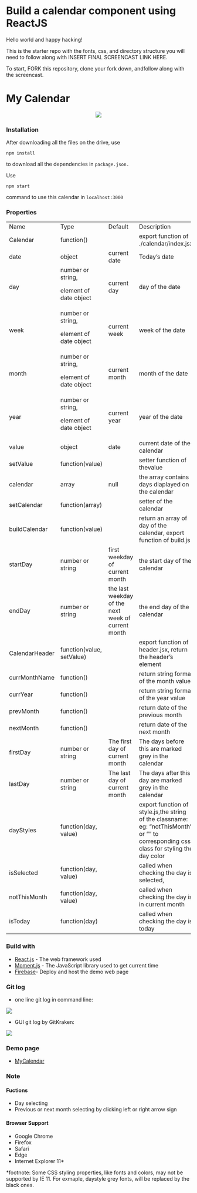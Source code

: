 # Build a calendar component using ReactJS

Hello world and happy hacking!

This is the starter repo with the fonts, css, and directory structure you will need to follow along with INSERT FINAL SCREENCAST LINK HERE.

To start, FORK this repository, clone your fork down, andfollow along with the screencast.
# My Calendar
<div align="center">
<img src="https://i.imgur.com/rPPfycf.png"/>
</div>

### Installation

After downloading all the files on the drive, use
```
npm install
``` 
to download all the dependencies in `package.json.`

Use 
```
npm start
``` 
command to use this calendar in `localhost:3000`


### Properties


<table>
  <tr>
   <td>Name
   </td>
   <td>Type
   </td>
   <td>Default
   </td>
   <td>Description
   </td>
  </tr>
  <tr>
   <td>Calendar
   </td>
   <td>function()
   </td>
   <td>
   </td>
   <td>export function of ./calendar/index.jsx
   </td>
  </tr>
  <tr>
   <td>date
   </td>
   <td>object
   </td>
   <td>current date
   </td>
   <td>Today’s date
   </td>
  </tr>
  <tr>
   <td>day
   </td>
   <td>number or string, 
<p>
element of date object
   </td>
   <td>current day
   </td>
   <td>day of the date
   </td>
  </tr>
  <tr>
   <td>week
   </td>
   <td>number or string, 
<p>
element of date object
   </td>
   <td>current week
   </td>
   <td>week of the date
   </td>
  </tr>
  <tr>
   <td>month
   </td>
   <td>number or string, 
<p>
element of date object
   </td>
   <td>current month
   </td>
   <td>month of the date
   </td>
  </tr>
  <tr>
   <td>year
   </td>
   <td>number or string, 
<p>
element of date object
   </td>
   <td>current year
   </td>
   <td>year of the date
   </td>
  </tr>
  <tr>
   <td>value
   </td>
   <td>object
   </td>
   <td>date
   </td>
   <td>current date of the calendar
   </td>
  </tr>
  <tr>
   <td>setValue
   </td>
   <td>function(value)
   </td>
   <td>
   </td>
   <td>setter function of thevalue
   </td>
  </tr>
  <tr>
   <td>calendar
   </td>
   <td>array
   </td>
   <td>null
   </td>
   <td>the array contains days diaplayed on the calendar
   </td>
  </tr>
  <tr>
   <td>setCalendar
   </td>
   <td>function(array)
   </td>
   <td>
   </td>
   <td>setter of the calendar
   </td>
  </tr>
  <tr>
   <td>buildCalendar
   </td>
   <td>function(value)
   </td>
   <td>
   </td>
   <td>return an array of day of the calendar, export function of build.js
   </td>
  </tr>
  <tr>
   <td>startDay
   </td>
   <td>number or string
   </td>
   <td>first weekday of current month
   </td>
   <td>the start day of the calendar 
   </td>
  </tr>
  <tr>
   <td>endDay
   </td>
   <td>number or string
   </td>
   <td>the last weekday of  the next week of current month
   </td>
   <td>the end day of the calendar 
   </td>
  </tr>
  <tr>
   <td>CalendarHeader
   </td>
   <td>function(value, setValue)
   </td>
   <td>
   </td>
   <td>export function of header.jsx, return the header’s element
   </td>
  </tr>
  <tr>
   <td>currMonthName
   </td>
   <td>function()
   </td>
   <td>
   </td>
   <td>return string format of the month value
   </td>
  </tr>
  <tr>
   <td>currYear
   </td>
   <td>function()
   </td>
   <td>
   </td>
   <td>return string format of the year value
   </td>
  </tr>
  <tr>
   <td>prevMonth
   </td>
   <td>function()
   </td>
   <td>
   </td>
   <td>return date of the previous month
   </td>
  </tr>
  <tr>
   <td>nextMonth
   </td>
   <td>function()
   </td>
   <td>
   </td>
   <td>return date of the next month
   </td>
  </tr>
  <tr>
   <td>firstDay
   </td>
   <td>number or string
   </td>
   <td>The first day of current month
   </td>
   <td>The days before this are marked grey in the calendar
   </td>
  </tr>
  <tr>
   <td>lastDay
   </td>
   <td>number or string
   </td>
   <td>The last day of current month
   </td>
   <td>The days after this day are marked grey in the calendar
   </td>
  </tr>
  <tr>
   <td>dayStyles
   </td>
   <td>function(day, value)
   </td>
   <td>
   </td>
   <td>export function of style.js,the string of the classname: eg: “notThisMonth” or “” to corresponding css class for styling the day color 
   </td>
  </tr>
  <tr>
   <td>isSelected
   </td>
   <td>function(day, value)
   </td>
   <td>
   </td>
   <td>called when checking the day is selected, 
   </td>
  </tr>
  <tr>
   <td>notThisMonth
   </td>
   <td>function(day, value)
   </td>
   <td>
   </td>
   <td>called when checking the day is in current month
   </td>
  </tr>
  <tr>
   <td>isToday
   </td>
   <td>function(day)
   </td>
   <td>
   </td>
   <td>called when checking the day is today
   </td>
  </tr>
</table>


### Build with
* [React.js](https://zh-hant.reactjs.org/) - The web framework used
* [Moment.js](https://momentjs.com/) - The JavaScript library used to get current time
* [Firebase](https://shorturl.at/qxDHT)- Deploy and host the demo web page
### Git log
* one line git log in command line: <br>
<div>
    

![](https://i.imgur.com/CrVSyNt.png)
</div>

* GUI git log by GitKraken: <br>


<div>
<img src="https://i.imgur.com/jgdmzoK.png"/>
</div>

### Demo page
* [MyCalendar](https://my-calendar-demo-691a6.web.app/) 

### Note
#### Fuctions
* Day selecting
* Previous or next month selecting by clicking left or right arrow sign


#### Browser Support
* Google Chrome
* Firefox
* Safari
* Edge
* Internet Explorer 11*

*footnote: Some CSS styling properties, like fonts and colors, may not be supported by IE 11. For exmaple, daystyle grey fonts, will be replaced by the black ones.   




